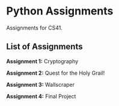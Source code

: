 # Python Assignments

Assignments for CS41.

## List of Assignments

**Assignment 1:** Cryptography

**Assignment 2:** Quest for the Holy Grail!

**Assignment 3:** Wallscraper

**Assignment 4:** Final Project
